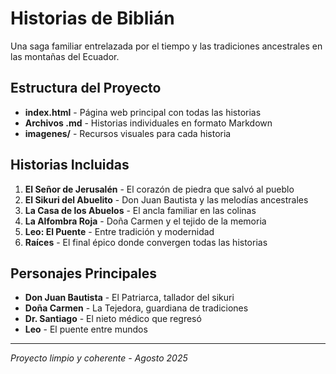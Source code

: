 # Historias de Biblián

Una saga familiar entrelazada por el tiempo y las tradiciones ancestrales en las montañas del Ecuador.

## Estructura del Proyecto

- **index.html** - Página web principal con todas las historias
- **Archivos .md** - Historias individuales en formato Markdown
- **imagenes/** - Recursos visuales para cada historia

## Historias Incluidas

1. **El Señor de Jerusalén** - El corazón de piedra que salvó al pueblo
2. **El Sikuri del Abuelito** - Don Juan Bautista y las melodías ancestrales
3. **La Casa de los Abuelos** - El ancla familiar en las colinas
4. **La Alfombra Roja** - Doña Carmen y el tejido de la memoria
5. **Leo: El Puente** - Entre tradición y modernidad
6. **Raíces** - El final épico donde convergen todas las historias

## Personajes Principales

- **Don Juan Bautista** - El Patriarca, tallador del sikuri
- **Doña Carmen** - La Tejedora, guardiana de tradiciones
- **Dr. Santiago** - El nieto médico que regresó
- **Leo** - El puente entre mundos

---
*Proyecto limpio y coherente - Agosto 2025* 
